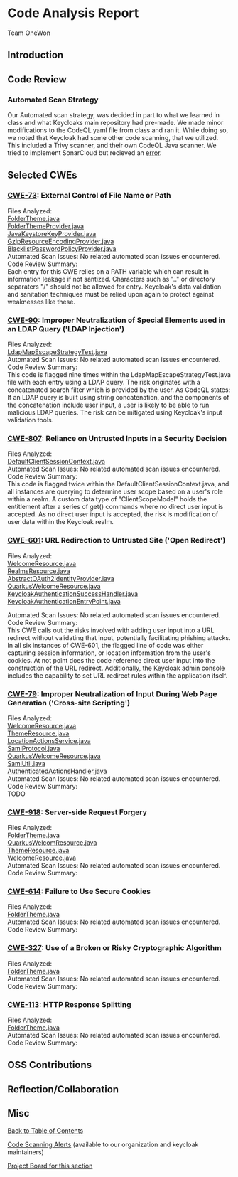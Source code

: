 # Code Analysis Report
Team OneWon
## Introduction

## Code Review 

### Automated Scan Strategy
Our Automated scan strategy, was decided in part to what we learned in class and what Keycloaks main repository had pre-made. We made minor modifications to the CodeQL yaml file from class and ran it. While doing so, we noted that Keycloak had some other code scanning, that we utilized. This included a Trivy scanner, and their own CodeQL Java scanner. We tried to implement SonarCloud but recieved an [error](https://cwiki.apache.org/confluence/display/MAVEN/MojoFailureException).

## Selected CWEs

### [CWE-73](https://cwe.mitre.org/data/definitions/73.html): External Control of File Name or Path

Files Analyzed:<br/>
    [FolderTheme.java](https://github.com/keycloak/keycloak/blob/main/services/src/main/java/org/keycloak/theme/FolderTheme.java)<br/>
    [FolderThemeProvider.java](https://github.com/keycloak/keycloak/blob/main/services/src/main/java/org/keycloak/theme/FolderThemeProvider.java)<br/>
    [JavaKeystoreKeyProvider.java](https://github.com/keycloak/keycloak/blob/main/services/src/main/java/org/keycloak/keys/JavaKeystoreKeyProvider.java)<br/>
    [GzipResourceEncodingProvider.java](https://github.com/keycloak/keycloak/blob/main/services/src/main/java/org/keycloak/encoding/GzipResourceEncodingProvider.java)<br/>
    [BlacklistPasswordPolicyProvider.java](https://github.com/keycloak/keycloak/blob/main/server-spi-private/src/main/java/org/keycloak/policy/BlacklistPasswordPolicyProvider.java)<br/>
Automated Scan Issues: No related automated scan issues encountered.<br/>
Code Review Summary:<br/>
    Each entry for this CWE relies on a PATH variable which can result in information leakage if not santized.  Characters such as ".." or directory separaters "/" should not be allowed for entry.  Keycloak's data validation and sanitation techniques must be relied upon again to protect against weaknesses like these.



### [CWE-90](https://cwe.mitre.org/data/definitions/90.html): Improper Neutralization of Special Elements used in an LDAP Query ('LDAP Injection')

Files Analyzed:<br/>
    [LdapMapEscapeStrategyTest.java](https://github.com/keycloak/keycloak/blob/main/model/map-ldap/src/test/java/org/keycloak/models/map/storage/ldap/store/LdapMapEscapeStrategyTest.java)<br/>
Automated Scan Issues: No related automated scan issues encountered.<br/>
Code Review Summary:<br/>
    This code is flagged nine times within the LdapMapEscapeStrategyTest.java file with each entry using a LDAP query.  The risk originates with a concatenated search filter which is provided by the user.  As CodeQL states:  If an LDAP query is built using string concatenation, and the components of the concatenation include user input, a user is likely to be able to run malicious LDAP queries.  The risk can be mitigated using Keycloak's input validation tools.



### [CWE-807](https://cwe.mitre.org/data/definitions/807.html): Reliance on Untrusted Inputs in a Security Decision

Files Analyzed:<br/>
	[DefaultClientSessionContext.java](https://github.com/keycloak/keycloak/blob/main/services/src/main/java/org/keycloak/services/util/DefaultClientSessionContext.java)<br/>
Automated Scan Issues: No related automated scan issues encountered.<br/>
Code Review Summary:<br/>
	This code is flagged twice within the DefaultClientSessionContext.java, and all instances are querying to determine user scope based on a user's role within a realm.  A custom data type of "ClientScopeModel" holds the entitlement after a series of get() commands where no direct user input is accepted.  As no direct user input is accepted, the risk is modification of user data within the Keycloak realm.


    
### [CWE-601](https://cwe.mitre.org/data/definitions/601.html): URL Redirection to Untrusted Site ('Open Redirect')

Files Analyzed:<br/>
	[WelcomeResource.java](https://github.com/keycloak/keycloak/blob/main/services/src/main/java/org/keycloak/services/resources/WelcomeResource.java)<br/>
    [RealmsResource.java](https://github.com/keycloak/keycloak/blob/main/services/src/main/java/org/keycloak/services/resources/RealmsResource.java)<br/>
    [AbstractOAuth2IdentityProvider.java](https://github.com/keycloak/keycloak/blob/main/services/src/main/java/org/keycloak/broker/oidc/AbstractOAuth2IdentityProvider.java)<br/>
    [QuarkusWelcomeResource.java](https://github.com/keycloak/keycloak/blob/main/quarkus/runtime/src/main/java/org/keycloak/quarkus/runtime/services/resources/QuarkusWelcomeResource.java)<br/>
    [KeycloakAuthenticationSuccessHandler.java](https://github.com/keycloak/keycloak/blob/main/adapters/oidc/spring-security/src/main/java/org/keycloak/adapters/springsecurity/authentication/KeycloakAuthenticationSuccessHandler.java)<br/>
    [KeycloakAuthenticationEntryPoint.java](https://github.com/keycloak/keycloak/blob/main/adapters/oidc/spring-security/src/main/java/org/keycloak/adapters/springsecurity/authentication/KeycloakAuthenticationEntryPoint.java)<br/>
    
Automated Scan Issues: No related automated scan issues encountered.<br/>
Code Review Summary:<br/>
	This CWE calls out the risks involved with adding user input into a URL redirect without validating that input, potentially facilitating phishing attacks. In all six instances of CWE-601, the flagged line of code was either capturing session information, or location information from the user's cookies. At not point does the code reference direct user input into the construction of the URL redirect. Additionally, the Keycloak admin console includes the capability to set URL redirect rules within the application itself. 



### [CWE-79](https://cwe.mitre.org/data/definitions/79.html): Improper Neutralization of Input During Web Page Generation ('Cross-site Scripting')

Files Analyzed:<br/>
	[WelcomeResource.java](https://github.com/keycloak/keycloak/blob/main/services/src/main/java/org/keycloak/services/resources/WelcomeResource.java)<br/>
    [ThemeResource.java](https://github.com/keycloak/keycloak/blob/main/services/src/main/java/org/keycloak/services/resources/ThemeResource.java)<br/>
    [LocationActionsService.java](https://github.com/keycloak/keycloak/blob/main/services/src/main/java/org/keycloak/services/resources/LoginActionsService.java)<br/>
    [SamlProtocol.java](https://github.com/keycloak/keycloak/blob/main/services/src/main/java/org/keycloak/protocol/saml/SamlProtocol.java)<br/>
    [QuarkusWelcomeResource.java](https://github.com/keycloak/keycloak/blob/main/quarkus/runtime/src/main/java/org/keycloak/quarkus/runtime/services/resources/QuarkusWelcomeResource.java)<br/>
    [SamlUtil.java](https://github.com/keycloak/keycloak/blob/main/adapters/saml/core/src/main/java/org/keycloak/adapters/saml/SamlUtil.java)<br/>
    [AuthenticatedActionsHandler.java](https://github.com/keycloak/keycloak/blob/main/adapters/oidc/adapter-core/src/main/java/org/keycloak/adapters/AuthenticatedActionsHandler.java)<br/>
Automated Scan Issues: No related automated scan issues encountered.<br/>
Code Review Summary:<br/>
	TODO
	
### [CWE-918](https://cwe.mitre.org/data/definitions/918.html): Server-side Request Forgery

Files Analyzed:<br/>
    [FolderTheme.java](https://github.com/keycloak/keycloak/blob/main/services/src/main/java/org/keycloak/theme/FolderTheme.java)<br/>
    [QuarkusWelcomResource.java](https://github.com/keycloak/keycloak/blob/main/services/src/main/java/org/keycloak/quarkus/runtime/services/resources/QuarkusWelcomeResource.java)<br/>
    [ThemeResource.java](https://github.com/keycloak/keycloak/blob/main/services/src/main/java/org/keycloak/services/resources/ThemeResource.java)<br/>
    [WelcomeResource.java](https://github.com/keycloak/keycloak/blob/main/services/src/main/java/org/keycloak/services/resources/WelcomeResource.java)<br/>
Automated Scan Issues: No related automated scan issues encountered.<br/>
Code Review Summary:<br/>

### [CWE-614](https://cwe.mitre.org/data/definitions/614.html): Failure to Use Secure Cookies

Files Analyzed:<br/>
    [FolderTheme.java](https://github.com/keycloak/keycloak/blob/main/services/src/main/java/org/keycloak/theme/FolderTheme.java)<br/>
Automated Scan Issues: No related automated scan issues encountered.<br/>
Code Review Summary:<br/>

### [CWE-327](https://cwe.mitre.org/data/definitions/327.html): Use of a Broken or Risky Cryptographic Algorithm

Files Analyzed:<br/>
    [FolderTheme.java](https://github.com/keycloak/keycloak/blob/main/services/src/main/java/org/keycloak/theme/FolderTheme.java)<br/>
Automated Scan Issues: No related automated scan issues encountered.<br/>
Code Review Summary:<br/>

### [CWE-113](https://cwe.mitre.org/data/definitions/113.html): HTTP Response Splitting

Files Analyzed:<br/>
    [FolderTheme.java](https://github.com/keycloak/keycloak/blob/main/services/src/main/java/org/keycloak/theme/FolderTheme.java)<br/>
Automated Scan Issues: No related automated scan issues encountered.<br/>
Code Review Summary:<br/>



## OSS Contributions
 
## Reflection/Collaboration


## Misc
[Back to Table of Contents](./README.md)

[Code Scanning Alerts](https://github.com/22FAUNO-SA-Team-1/keycloak/security/code-scanning) (available to our organization and keycloak maintainers)

[Project Board for this section](https://github.com/orgs/22FAUNO-SA-Team-1/projects/6)
